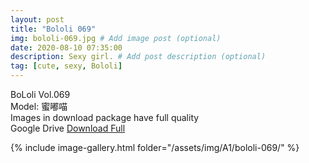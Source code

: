 ```yaml
---
layout: post
title: "Bololi 069"
img: bololi-069.jpg # Add image post (optional)
date: 2020-08-10 07:35:00
description: Sexy girl. # Add post description (optional)
tag: [cute, sexy, Bololi]
---
```

BoLoli Vol.069  
Model: 蜜嘟喵                                       
Images in download package have full quality                    
Google Drive [Download Full](http://gestyy.com/ewF6gH)

{% include image-gallery.html folder="/assets/img/A1/bololi-069/" %}

